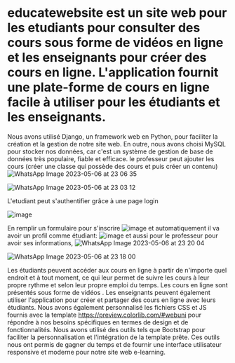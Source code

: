# educatewebsite est un site web pour les etudiants pour consulter des cours sous forme de vidéos en ligne et les enseignants pour créer des cours en ligne. L'application fournit une plate-forme de cours en ligne facile à utiliser pour les étudiants et les enseignants.
Nous avons utilisé Django, un framework web en Python, pour faciliter la création et la gestion de notre site web. En outre, nous avons choisi MySQL pour stocker nos données, car c'est un système de gestion de base de données très populaire, fiable et efficace.
le professeur peut ajouter les cours (créer une classe qui possède des cours et puis créer un contenu) ![WhatsApp Image 2023-05-06 at 23 06 35](https://user-images.githubusercontent.com/79707457/236648567-4eacd5ba-4b97-4bd1-92e1-0305883d6dfa.jpeg)

![WhatsApp Image 2023-05-06 at 23 03 12](https://user-images.githubusercontent.com/79707457/236648445-d68c0d01-4510-4255-89a5-b1574918ec49.jpeg) 


L'etudiant peut s'authentifier grâce à une page login 

![image](https://user-images.githubusercontent.com/119520692/236649192-5cdfd182-f536-4c3b-aad2-57d75bb5d9fb.png)


En remplir un formulaire pour s'inscrire 
![image](https://user-images.githubusercontent.com/119520692/236649242-d68e22aa-d351-4af6-af53-47dcbcfa434f.png)
et automatiquement il va avoir un profil comme étudiant:
![image](https://user-images.githubusercontent.com/119520692/236649107-65dd92b0-74cb-42aa-bbea-0b233a1f6aa9.png)
et aussi pour le professeur pour avoir ses informations,
![WhatsApp Image 2023-05-06 at 23 20 04](https://user-images.githubusercontent.com/79707457/236648729-ebfac206-5fee-484f-8c15-a06c8f2f8ba3.jpeg)

![WhatsApp Image 2023-05-06 at 23 18 00](https://user-images.githubusercontent.com/79707457/236648682-ecc0a66b-6ef6-400b-9e0f-463e8dc5ba31.jpeg)



Les étudiants peuvent accéder aux cours en ligne à partir de n'importe quel endroit et à tout moment, ce qui leur permet de suivre les cours à leur propre rythme et selon leur propre emploi du temps. Les cours en ligne sont présentés sous forme de vidéos .
Les enseignants peuvent également utiliser l'application pour créer et partager des cours en ligne avec leurs étudiants.
Nous avons également personnalisé les fichiers CSS et JS fournis avec la template https://preview.colorlib.com/#webuni pour répondre à nos besoins spécifiques en termes de design et de fonctionnalités.
Nous avons utilisé des outils tels que Bootstrap pour faciliter la personnalisation et l'intégration de la template prête. Ces outils nous ont permis de gagner du temps et de fournir une interface utilisateur responsive et moderne pour notre site web e-learning.

